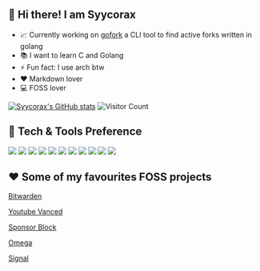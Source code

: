 ## 👋 Hi there! I am Syycorax

- 📈 Currently working on [gofork](https://github.com/syycorax/gofork) a CLI tool to find active forks written in golang
- 📚 I want to learn C and Golang
- ⚡ Fun fact: I use arch btw
- ❤️ Markdown lover
- 💻 FOSS lover

[![Syycorax's GitHub stats](https://github-readme-stats.vercel.app/api?username=Syycorax&show_icons=true&theme=blue-green)](https://github.com/anuraghazra/github-readme-stats)
![Visitor Count](https://profile-counter.glitch.me/Syycorax/count.svg)

## 🔧 Tech & Tools Preference

<img src="http://img.shields.io/badge/-Git-F1502F?style=for-the-badge&logo=git&logoColor=FFFFFF"> <img src="http://img.shields.io/badge/-Github-000000?style=for-the-badge&logo=github&logoColor=FFFFFF"> <img src="http://img.shields.io/badge/-VS%20Code-007ACC?style=for-the-badge&logo=visual%20studio%20code&logoColor=white"> <img src="https://img.shields.io/badge/Python-14354C?style=for-the-badge&logo=python&logoColor=white"> <img src="https://img.shields.io/badge/Markdown-000000?style=for-the-badge&logo=markdown&logoColor=white"> <img src="https://img.shields.io/badge/Discord-7289DA?style=for-the-badge&logo=discord&logoColor=white">  <img src="https://img.shields.io/badge/ProtonMail-8B89CC?style=for-the-badge&logo=protonmail&logoColor=white"> <img src="https://img.shields.io/badge/Android-3DDC84?style=for-the-badge&logo=android&logoColor=white"> <img src="https://img.shields.io/badge/Arch_Linux-1793D1?style=for-the-badge&logo=arch-linux&logoColor=white"> <img src="https://img.shields.io/badge/Spotify-1ED760?&style=for-the-badge&logo=spotify&logoColor=white"> <img src="https://img.shields.io/badge/Signal-%23039BE5.svg?style=for-the-badge&logo=Signal&logoColor=white">

## ❤️ Some of my favourites FOSS projects

[Bitwarden](https://bitwarden.com/)

[Youtube Vanced](https://vancedapp.com/)

[Sponsor Block](https://sponsor.ajay.app/)

[Omega](https://getomega.dev/)

[Signal](https://signal.org/)
